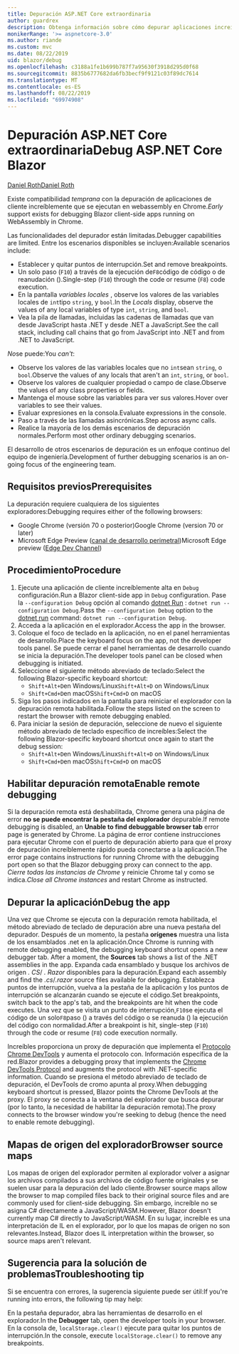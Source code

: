 ```yaml
---
title: Depuración ASP.NET Core extraordinaria
author: guardrex
description: Obtenga información sobre cómo depurar aplicaciones increíbles.
monikerRange: '>= aspnetcore-3.0'
ms.author: riande
ms.custom: mvc
ms.date: 08/22/2019
uid: blazor/debug
ms.openlocfilehash: c3188a1fe1b699b787f7a95630f3918d295d0f68
ms.sourcegitcommit: 8835b6777682da6fb3becf9f9121c03f89dc7614
ms.translationtype: MT
ms.contentlocale: es-ES
ms.lasthandoff: 08/22/2019
ms.locfileid: "69974908"
---
```

# <a name="debug-aspnet-core-blazor"></a><span data-ttu-id="a68d8-103">Depuración ASP.NET Core extraordinaria</span><span class="sxs-lookup"><span data-stu-id="a68d8-103">Debug ASP.NET Core Blazor</span></span>

[<span data-ttu-id="a68d8-104">Daniel Roth</span><span class="sxs-lookup"><span data-stu-id="a68d8-104">Daniel Roth</span></span>](https://github.com/danroth27)

<span data-ttu-id="a68d8-105">Existe compatibilidad *temprana* con la depuración de aplicaciones de cliente increíblemente que se ejecutan en webassembly en Chrome.</span><span class="sxs-lookup"><span data-stu-id="a68d8-105">*Early* support exists for debugging Blazor client-side apps running on WebAssembly in Chrome.</span></span>

<span data-ttu-id="a68d8-106">Las funcionalidades del depurador están limitadas.</span><span class="sxs-lookup"><span data-stu-id="a68d8-106">Debugger capabilities are limited.</span></span> <span data-ttu-id="a68d8-107">Entre los escenarios disponibles se incluyen:</span><span class="sxs-lookup"><span data-stu-id="a68d8-107">Available scenarios include:</span></span>

* <span data-ttu-id="a68d8-108">Establecer y quitar puntos de interrupción.</span><span class="sxs-lookup"><span data-stu-id="a68d8-108">Set and remove breakpoints.</span></span>
* <span data-ttu-id="a68d8-109">Un solo paso (`F10`) a través de la ejecución de`F8`código de código o de reanudación ().</span><span class="sxs-lookup"><span data-stu-id="a68d8-109">Single-step (`F10`) through the code or resume (`F8`) code execution.</span></span>
* <span data-ttu-id="a68d8-110">En la pantalla *variables locales* , observe los valores de las variables locales de `int`tipo `string`, y `bool`.</span><span class="sxs-lookup"><span data-stu-id="a68d8-110">In the *Locals* display, observe the values of any local variables of type `int`, `string`, and `bool`.</span></span>
* <span data-ttu-id="a68d8-111">Vea la pila de llamadas, incluidas las cadenas de llamadas que van desde JavaScript hasta .NET y desde .NET a JavaScript.</span><span class="sxs-lookup"><span data-stu-id="a68d8-111">See the call stack, including call chains that go from JavaScript into .NET and from .NET to JavaScript.</span></span>

<span data-ttu-id="a68d8-112">*No*se puede:</span><span class="sxs-lookup"><span data-stu-id="a68d8-112">You *can't*:</span></span>

* <span data-ttu-id="a68d8-113">Observe los valores de las variables locales que no `int`sean `string`, o `bool`.</span><span class="sxs-lookup"><span data-stu-id="a68d8-113">Observe the values of any locals that aren't an `int`, `string`, or `bool`.</span></span>
* <span data-ttu-id="a68d8-114">Observe los valores de cualquier propiedad o campo de clase.</span><span class="sxs-lookup"><span data-stu-id="a68d8-114">Observe the values of any class properties or fields.</span></span>
* <span data-ttu-id="a68d8-115">Mantenga el mouse sobre las variables para ver sus valores.</span><span class="sxs-lookup"><span data-stu-id="a68d8-115">Hover over variables to see their values.</span></span>
* <span data-ttu-id="a68d8-116">Evaluar expresiones en la consola.</span><span class="sxs-lookup"><span data-stu-id="a68d8-116">Evaluate expressions in the console.</span></span>
* <span data-ttu-id="a68d8-117">Paso a través de las llamadas asincrónicas.</span><span class="sxs-lookup"><span data-stu-id="a68d8-117">Step across async calls.</span></span>
* <span data-ttu-id="a68d8-118">Realice la mayoría de los demás escenarios de depuración normales.</span><span class="sxs-lookup"><span data-stu-id="a68d8-118">Perform most other ordinary debugging scenarios.</span></span>

<span data-ttu-id="a68d8-119">El desarrollo de otros escenarios de depuración es un enfoque continuo del equipo de ingeniería.</span><span class="sxs-lookup"><span data-stu-id="a68d8-119">Development of further debugging scenarios is an on-going focus of the engineering team.</span></span>

## <a name="prerequisites"></a><span data-ttu-id="a68d8-120">Requisitos previos</span><span class="sxs-lookup"><span data-stu-id="a68d8-120">Prerequisites</span></span>

<span data-ttu-id="a68d8-121">La depuración requiere cualquiera de los siguientes exploradores:</span><span class="sxs-lookup"><span data-stu-id="a68d8-121">Debugging requires either of the following browsers:</span></span>

* <span data-ttu-id="a68d8-122">Google Chrome (versión 70 o posterior)</span><span class="sxs-lookup"><span data-stu-id="a68d8-122">Google Chrome (version 70 or later)</span></span>
* <span data-ttu-id="a68d8-123">Microsoft Edge Preview ([canal de desarrollo perimetral](https://www.microsoftedgeinsider.com))</span><span class="sxs-lookup"><span data-stu-id="a68d8-123">Microsoft Edge preview ([Edge Dev Channel](https://www.microsoftedgeinsider.com))</span></span>

## <a name="procedure"></a><span data-ttu-id="a68d8-124">Procedimiento</span><span class="sxs-lookup"><span data-stu-id="a68d8-124">Procedure</span></span>

1. <span data-ttu-id="a68d8-125">Ejecute una aplicación de cliente increíblemente alta en `Debug` configuración.</span><span class="sxs-lookup"><span data-stu-id="a68d8-125">Run a Blazor client-side app in `Debug` configuration.</span></span> <span data-ttu-id="a68d8-126">Pase la `--configuration Debug` opción al comando [dotnet Run](/dotnet/core/tools/dotnet-run) : `dotnet run --configuration Debug`.</span><span class="sxs-lookup"><span data-stu-id="a68d8-126">Pass the `--configuration Debug` option to the [dotnet run](/dotnet/core/tools/dotnet-run) command: `dotnet run --configuration Debug`.</span></span>
1. <span data-ttu-id="a68d8-127">Acceda a la aplicación en el explorador.</span><span class="sxs-lookup"><span data-stu-id="a68d8-127">Access the app in the browser.</span></span>
1. <span data-ttu-id="a68d8-128">Coloque el foco de teclado en la aplicación, no en el panel herramientas de desarrollo.</span><span class="sxs-lookup"><span data-stu-id="a68d8-128">Place the keyboard focus on the app, not the developer tools panel.</span></span> <span data-ttu-id="a68d8-129">Se puede cerrar el panel herramientas de desarrollo cuando se inicia la depuración.</span><span class="sxs-lookup"><span data-stu-id="a68d8-129">The developer tools panel can be closed when debugging is initiated.</span></span>
1. <span data-ttu-id="a68d8-130">Seleccione el siguiente método abreviado de teclado:</span><span class="sxs-lookup"><span data-stu-id="a68d8-130">Select the following Blazor-specific keyboard shortcut:</span></span>
   * <span data-ttu-id="a68d8-131">`Shift+Alt+D`en Windows/Linux</span><span class="sxs-lookup"><span data-stu-id="a68d8-131">`Shift+Alt+D` on Windows/Linux</span></span>
   * <span data-ttu-id="a68d8-132">`Shift+Cmd+D`en macOS</span><span class="sxs-lookup"><span data-stu-id="a68d8-132">`Shift+Cmd+D` on macOS</span></span>
1. <span data-ttu-id="a68d8-133">Siga los pasos indicados en la pantalla para reiniciar el explorador con la depuración remota habilitada.</span><span class="sxs-lookup"><span data-stu-id="a68d8-133">Follow the steps listed on the screen to restart the browser with remote debugging enabled.</span></span>
1. <span data-ttu-id="a68d8-134">Para iniciar la sesión de depuración, seleccione de nuevo el siguiente método abreviado de teclado específico de increíbles:</span><span class="sxs-lookup"><span data-stu-id="a68d8-134">Select the following Blazor-specific keyboard shortcut once again to start the debug session:</span></span>
   * <span data-ttu-id="a68d8-135">`Shift+Alt+D`en Windows/Linux</span><span class="sxs-lookup"><span data-stu-id="a68d8-135">`Shift+Alt+D` on Windows/Linux</span></span>
   * <span data-ttu-id="a68d8-136">`Shift+Cmd+D`en macOS</span><span class="sxs-lookup"><span data-stu-id="a68d8-136">`Shift+Cmd+D` on macOS</span></span>

## <a name="enable-remote-debugging"></a><span data-ttu-id="a68d8-137">Habilitar depuración remota</span><span class="sxs-lookup"><span data-stu-id="a68d8-137">Enable remote debugging</span></span>

<span data-ttu-id="a68d8-138">Si la depuración remota está deshabilitada, Chrome genera una página de error **no se puede encontrar la pestaña del explorador** depurable.</span><span class="sxs-lookup"><span data-stu-id="a68d8-138">If remote debugging is disabled, an **Unable to find debuggable browser tab** error page is generated by Chrome.</span></span> <span data-ttu-id="a68d8-139">La página de error contiene instrucciones para ejecutar Chrome con el puerto de depuración abierto para que el proxy de depuración increíblemente rápido pueda conectarse a la aplicación.</span><span class="sxs-lookup"><span data-stu-id="a68d8-139">The error page contains instructions for running Chrome with the debugging port open so that the Blazor debugging proxy can connect to the app.</span></span> <span data-ttu-id="a68d8-140">*Cierre todas las instancias de Chrome* y reinicie Chrome tal y como se indica.</span><span class="sxs-lookup"><span data-stu-id="a68d8-140">*Close all Chrome instances* and restart Chrome as instructed.</span></span>

## <a name="debug-the-app"></a><span data-ttu-id="a68d8-141">Depurar la aplicación</span><span class="sxs-lookup"><span data-stu-id="a68d8-141">Debug the app</span></span>

<span data-ttu-id="a68d8-142">Una vez que Chrome se ejecuta con la depuración remota habilitada, el método abreviado de teclado de depuración abre una nueva pestaña del depurador. Después de un momento, la pestaña **orígenes** muestra una lista de los ensamblados .net en la aplicación.</span><span class="sxs-lookup"><span data-stu-id="a68d8-142">Once Chrome is running with remote debugging enabled, the debugging keyboard shortcut opens a new debugger tab. After a moment, the **Sources** tab shows a list of the .NET assemblies in the app.</span></span> <span data-ttu-id="a68d8-143">Expanda cada ensamblado y busque los archivos de origen *. CS*/ *. Razor* disponibles para la depuración.</span><span class="sxs-lookup"><span data-stu-id="a68d8-143">Expand each assembly and find the *.cs*/*.razor* source files available for debugging.</span></span> <span data-ttu-id="a68d8-144">Establezca puntos de interrupción, vuelva a la pestaña de la aplicación y los puntos de interrupción se alcanzarán cuando se ejecute el código.</span><span class="sxs-lookup"><span data-stu-id="a68d8-144">Set breakpoints, switch back to the app's tab, and the breakpoints are hit when the code executes.</span></span> <span data-ttu-id="a68d8-145">Una vez que se visita un punto de interrupción,`F10`se ejecuta el código de un solo`F8`paso () a través del código o se reanuda () la ejecución del código con normalidad.</span><span class="sxs-lookup"><span data-stu-id="a68d8-145">After a breakpoint is hit, single-step (`F10`) through the code or resume (`F8`) code execution normally.</span></span>

<span data-ttu-id="a68d8-146">Increíbles proporciona un proxy de depuración que implementa el [Protocolo Chrome DevTools](https://chromedevtools.github.io/devtools-protocol/) y aumenta el protocolo con. Información específica de la red.</span><span class="sxs-lookup"><span data-stu-id="a68d8-146">Blazor provides a debugging proxy that implements the [Chrome DevTools Protocol](https://chromedevtools.github.io/devtools-protocol/) and augments the protocol with .NET-specific information.</span></span> <span data-ttu-id="a68d8-147">Cuando se presiona el método abreviado de teclado de depuración, el DevTools de cromo apunta al proxy.</span><span class="sxs-lookup"><span data-stu-id="a68d8-147">When debugging keyboard shortcut is pressed, Blazor points the Chrome DevTools at the proxy.</span></span> <span data-ttu-id="a68d8-148">El proxy se conecta a la ventana del explorador que busca depurar (por lo tanto, la necesidad de habilitar la depuración remota).</span><span class="sxs-lookup"><span data-stu-id="a68d8-148">The proxy connects to the browser window you're seeking to debug (hence the need to enable remote debugging).</span></span>

## <a name="browser-source-maps"></a><span data-ttu-id="a68d8-149">Mapas de origen del explorador</span><span class="sxs-lookup"><span data-stu-id="a68d8-149">Browser source maps</span></span>

<span data-ttu-id="a68d8-150">Los mapas de origen del explorador permiten al explorador volver a asignar los archivos compilados a sus archivos de código fuente originales y se suelen usar para la depuración del lado cliente.</span><span class="sxs-lookup"><span data-stu-id="a68d8-150">Browser source maps allow the browser to map compiled files back to their original source files and are commonly used for client-side debugging.</span></span> <span data-ttu-id="a68d8-151">Sin embargo, increíble no se asigna C# directamente a JavaScript/WASM.</span><span class="sxs-lookup"><span data-stu-id="a68d8-151">However, Blazor doesn't currently map C# directly to JavaScript/WASM.</span></span> <span data-ttu-id="a68d8-152">En su lugar, increíble es una interpretación de IL en el explorador, por lo que los mapas de origen no son relevantes.</span><span class="sxs-lookup"><span data-stu-id="a68d8-152">Instead, Blazor does IL interpretation within the browser, so source maps aren't relevant.</span></span>

## <a name="troubleshooting-tip"></a><span data-ttu-id="a68d8-153">Sugerencia para la solución de problemas</span><span class="sxs-lookup"><span data-stu-id="a68d8-153">Troubleshooting tip</span></span>

<span data-ttu-id="a68d8-154">Si se encuentra con errores, la sugerencia siguiente puede ser útil:</span><span class="sxs-lookup"><span data-stu-id="a68d8-154">If you're running into errors, the following tip may help:</span></span>

<span data-ttu-id="a68d8-155">En la pestaña depurador, abra las herramientas de desarrollo en el explorador.</span><span class="sxs-lookup"><span data-stu-id="a68d8-155">In the **Debugger** tab, open the developer tools in your browser.</span></span> <span data-ttu-id="a68d8-156">En la consola de, `localStorage.clear()` ejecute para quitar los puntos de interrupción.</span><span class="sxs-lookup"><span data-stu-id="a68d8-156">In the console, execute `localStorage.clear()` to remove any breakpoints.</span></span>
